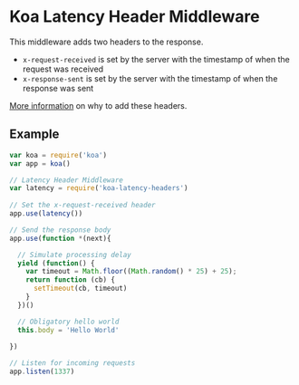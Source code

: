 # Koa Latency Header Middleware

This middleware adds two headers to the response.

- `x-request-received` is set by the server with the timestamp of when the request was received
- `x-response-sent` is set by the server with the timestamp of when the response was sent

[More information](https://github.com/montanaflynn/Latency-Headers-PoC) on why to add these headers.

## Example

```javascript
var koa = require('koa')
var app = koa()

// Latency Header Middleware
var latency = require('koa-latency-headers')
 
// Set the x-request-received header
app.use(latency())

// Send the response body
app.use(function *(next){

  // Simulate processing delay
  yield (function() {
    var timeout = Math.floor((Math.random() * 25) + 25);
    return function (cb) {
      setTimeout(cb, timeout)
    }
  })()

  // Obligatory hello world
  this.body = 'Hello World'
  
})

// Listen for incoming requests
app.listen(1337)

```
